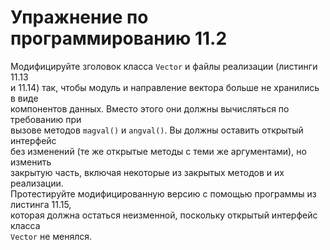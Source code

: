 # Упражнение по программированию 11.2  

Модифицируйте зголовок класса `Vector` и файлы реализации (листинги 11.13  
и 11.14) так, чтобы модуль и направление вектора больше не хранились в виде  
компонентов данных. Вместо этого они должны вычисляться по требованию при  
вызове методов `magval()` и `angval()`. Вы должны оставить открытый интерфейс  
без изменений (те же открытые методы с теми же аргументами), но изменить  
закрытую часть, включая некоторые из закрытых методов и их реализации.  
Протестируйте модифицированную версию с помощью программы из листинга 11.15,  
которая должна остаться неизменной, поскольку открытый интерфейс класса  
`Vector` не менялся.  
